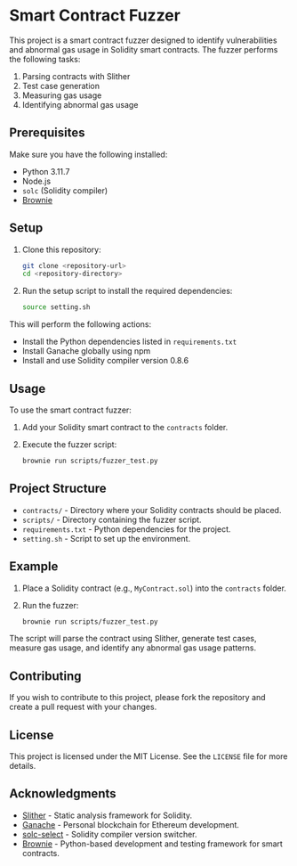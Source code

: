 # Smart Contract Fuzzer

This project is a smart contract fuzzer designed to identify vulnerabilities and abnormal gas usage in Solidity smart contracts. The fuzzer performs the following tasks:

1. Parsing contracts with Slither
2. Test case generation
3. Measuring gas usage
4. Identifying abnormal gas usage

## Prerequisites

Make sure you have the following installed:

- Python 3.11.7
- Node.js
- `solc` (Solidity compiler)
- [Brownie](https://eth-brownie.readthedocs.io/en/stable/install.html)

## Setup

1. Clone this repository:
    ```sh
    git clone <repository-url>
    cd <repository-directory>
    ```

2. Run the setup script to install the required dependencies:
    ```sh
    source setting.sh
    ```

This will perform the following actions:
- Install the Python dependencies listed in `requirements.txt`
- Install Ganache globally using npm
- Install and use Solidity compiler version 0.8.6

## Usage

To use the smart contract fuzzer:

1. Add your Solidity smart contract to the `contracts` folder.

2. Execute the fuzzer script:
    ```sh
    brownie run scripts/fuzzer_test.py
    ```

## Project Structure

- `contracts/` - Directory where your Solidity contracts should be placed.
- `scripts/` - Directory containing the fuzzer script.
- `requirements.txt` - Python dependencies for the project.
- `setting.sh` - Script to set up the environment.

## Example

1. Place a Solidity contract (e.g., `MyContract.sol`) into the `contracts` folder.

2. Run the fuzzer:
    ```sh
    brownie run scripts/fuzzer_test.py
    ```

The script will parse the contract using Slither, generate test cases, measure gas usage, and identify any abnormal gas usage patterns.

## Contributing

If you wish to contribute to this project, please fork the repository and create a pull request with your changes.

## License

This project is licensed under the MIT License. See the `LICENSE` file for more details.

## Acknowledgments

- [Slither](https://github.com/crytic/slither) - Static analysis framework for Solidity.
- [Ganache](https://www.trufflesuite.com/ganache) - Personal blockchain for Ethereum development.
- [solc-select](https://github.com/crytic/solc-select) - Solidity compiler version switcher.
- [Brownie](https://eth-brownie.readthedocs.io/en/stable/) - Python-based development and testing framework for smart contracts.
